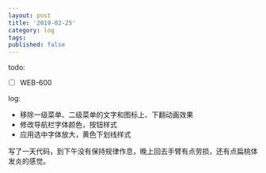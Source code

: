 ```yaml
---
layout: post
title: '2019-02-25'
category: log
tags: 
published: false
---
```


todo:

- [ ] WEB-600

log:
+ 移除一级菜单、二级菜单的文字和图标上、下翻动画效果
+ 修改导航栏字体颜色，按钮样式
+ 应用选中字体放大，黄色下划线样式


写了一天代码，到下午没有保持规律作息，晚上回去手臂有点劳损，还有点扁桃体发炎的感觉。
